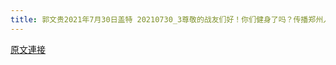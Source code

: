 ```yaml
---
title: 郭文贵2021年7月30日盖特 20210730_3尊敬的战友们好！你们健身了吗？传播郑州人祸．CCP病毒真相了吗？一切都已经开始！
---
```


[原文連接](https://gnews.org/ThreadView/53481342)


